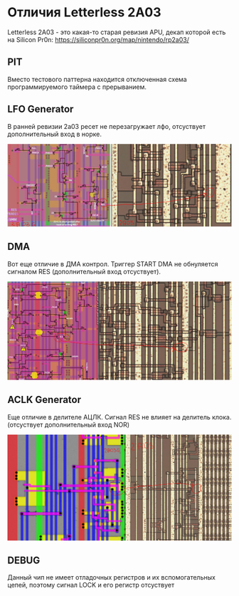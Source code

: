 # Отличия Letterless 2A03

Letterless 2A03 - это какая-то старая ревизия APU, декап которой есть на Silicon Pr0n: https://siliconpr0n.org/map/nintendo/rp2a03/

## PIT

Вместо тестового паттерна находится отключенная схема программируемого таймера с прерыванием.

## LFO Generator

В ранней ревизии 2а03 ресет не перезагружает лфо, отсуствует дополнительный вход в норке.

![0001](/BreakingNESWiki/imgstore/apu/old_2a03/0001.png)

## DMA 

Вот еще отличие в ДМА контрол. Триггер START DMA не обнуляется сигналом RES (дополнительный вход отсуствует).

![0002](/BreakingNESWiki/imgstore/apu/old_2a03/0002.png)

## ACLK Generator

Еще отличие в делителе АЦЛК.  Сигнал RES не влияет на делитель клока. (отсуствует дополнительный вход NOR)

![0003](/BreakingNESWiki/imgstore/apu/old_2a03/0003.png)

## DEBUG

Данный чип не имеет отладочных регистров и их вспомогательных цепей, поэтому сигнал LOCK и его регистр отсуствует
